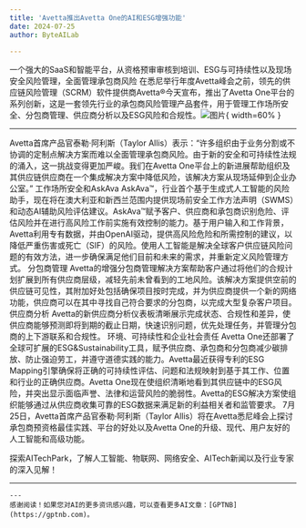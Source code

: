 ```yaml
---
title: 'Avetta推出Avetta One的AI和ESG增强功能'
date: 2024-07-25
author: ByteAILab

---
```


一个强大的SaaS和智能平台，从资格预审审核到培训、ESG与可持续性以及现场安全风险管理，全面管理承包商风险
在悉尼举行年度Avetta峰会之前，领先的供应链风险管理（SCRM）软件提供商Avetta®今天宣布，推出了Avetta One平台的系列创新，这是一套领先行业的承包商风险管理产品套件，用于管理工作场所安全、分包商管理、供应商分析以及ESG风险和合规性。![图片](https://ai-techpark.com/wp-content/uploads/2024/07/Avetta-960x540.jpg){ width=60% }

---

Avetta首席产品官泰勒·阿利斯（Taylor Allis）表示：“许多组织由于业务分割或不协调的定制点解决方案而难以全面管理承包商风险。由于新的安全和可持续性法规的涌入，这一挑战变得更加严峻。我们在Avetta One平台上的新进展帮助组织及其供应链供应商在一个集成解决方案中降低风险，该解决方案从现场延伸到企业办公室。”
工作场所安全和AskAva
AskAva™，行业首个基于生成式人工智能的风险助手，现在将在澳大利亚和新西兰范围内提供现场前安全工作方法声明（SWMS）和动态AI辅助风险评估建议。AskAva™赋予客户、供应商和承包商识别危险、评估风险并在进行高风险工作前实施有效控制的能力。基于用户输入和工作背景，Avetta利用专有数据，并由OpenAI驱动，提供高风险危险和所需控制的建议，以降低严重伤害或死亡（SIF）的风险。使用人工智能是解决全球客户供应链风险问题的有效方法，进一步确保满足他们目前和未来的需求，并重新定义风险管理方式。
分包商管理
Avetta的增强分包商管理解决方案帮助客户通过将他们的合规计划扩展到所有供应商层级，减轻先前未曾看到的工地风险。该解决方案提供空前的供应链可见性，其附加好处包括确保项目按时完成，并为供应商提供一个新的网络功能，供应商可以在其中寻找自己符合要求的分包商，以完成大型复杂客户项目。
供应商分析
Avetta的新供应商分析仪表板清晰展示完成状态、合规性和差异，使供应商能够预测即将到期的截止日期，快速识别问题，优先处理任务，并管理分包商的上下游联系和合规性。
环境、可持续性和企业社会责任
Avetta One还部署了全球可扩展的ESG&Sustainability工具，赋予供应商、承包商和分包商减少碳排放、防止强迫劳工，并遵守道德实践的能力。Avetta最近获得专利的ESG Mapping引擎确保将正确的可持续性评估、问题和法规映射到基于其工作、位置和行业的正确供应商。Avetta One现在使组织清晰地看到其供应链中的ESG风险，并突出显示面临声誉、法律和运营风险的脆弱性。Avetta的ESG解决方案使组织能够通过从供应商收集可靠的ESG数据来满足新的利益相关者和监管要求。
7月25日，Avetta首席产品官泰勒·阿利斯（Taylor Allis）将在Avetta悉尼峰会上探讨承包商预资格最佳实践、平台的好处以及Avetta One的升级、现代、用户友好的人工智能和高级功能。

探索AITechPark，了解人工智能、物联网、网络安全、AITech新闻以及行业专家的深入见解！

---
```
---
感谢阅读！如果您对AI的更多资讯感兴趣，可以查看更多AI文章：[GPTNB](https://gptnb.com)。